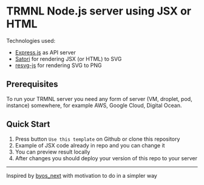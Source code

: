 # TRMNL Node.js server using JSX or HTML

Technologies used:
- [Express.js](https://expressjs.com/) as API server
- [Satori](https://www.npmjs.com/package/satori) for rendering JSX (or HTML) to SVG
- [resvg-js](https://www.npmjs.com/package/@resvg/resvg-js) for rendering SVG to PNG


## Prerequisites
To run your TRMNL server you need any form of server (VM, droplet, pod, instance) somewhere, for example AWS, Google Cloud, Digital Ocean.

## Quick Start
1. Press button `Use this template` on Github or clone this repository
2. Example of JSX code already in repo and you can change it
3. You can preview result locally
4. After changes you should deploy your version of this repo to your server




------
Inspired by [byos_next](https://github.com/usetrmnl/byos_next) with motivation to do in a simpler way